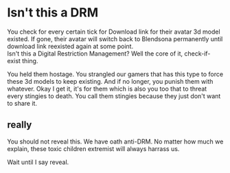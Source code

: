 # Isn't this a DRM

You check for every certain tick for Download link for their avatar 3d model existed. If gone, their avatar will switch back to Blendsona permanently until download link reexisted again at some point.  
Isn't this a Digital Restriction Management? Well  the core of it, check-if-exist thing.

You held them hostage. You strangled our gamers that has this type to force these 3d models to keep existing. And if no longer, you punish them with whatever. Okay I get it, it's for them which is also you too that to threat every stingies to death. You call them stingies because they just don't want to share it.


## really

You should not reveal this. We have oath anti-DRM. No matter how much we explain, these toxic children extremist will always harrass us.

Wait until I say reveal.